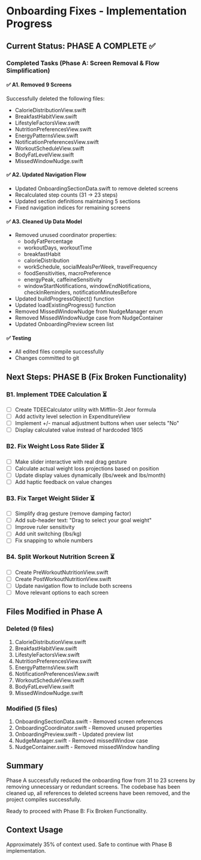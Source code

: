 # Onboarding Fixes - Implementation Progress

## Current Status: PHASE A COMPLETE ✅

### Completed Tasks (Phase A: Screen Removal & Flow Simplification)

#### ✅ A1. Removed 9 Screens
Successfully deleted the following files:
- CalorieDistributionView.swift
- BreakfastHabitView.swift  
- LifestyleFactorsView.swift
- NutritionPreferencesView.swift
- EnergyPatternsView.swift
- NotificationPreferencesView.swift
- WorkoutScheduleView.swift
- BodyFatLevelView.swift
- MissedWindowNudge.swift

#### ✅ A2. Updated Navigation Flow
- Updated OnboardingSectionData.swift to remove deleted screens
- Recalculated step counts (31 → 23 steps)
- Updated section definitions maintaining 5 sections
- Fixed navigation indices for remaining screens

#### ✅ A3. Cleaned Up Data Model
- Removed unused coordinator properties:
  - bodyFatPercentage
  - workoutDays, workoutTime
  - breakfastHabit
  - calorieDistribution
  - workSchedule, socialMealsPerWeek, travelFrequency
  - foodSensitivities, macroPreference
  - energyPeak, caffeineSensitivity
  - windowStartNotifications, windowEndNotifications, checkInReminders, notificationMinutesBefore
- Updated buildProgressObject() function
- Updated loadExistingProgress() function
- Removed MissedWindowNudge from NudgeManager enum
- Removed MissedWindowNudge case from NudgeContainer
- Updated OnboardingPreview screen list

#### ✅ Testing
- All edited files compile successfully
- Changes committed to git

## Next Steps: PHASE B (Fix Broken Functionality)

### B1. Implement TDEE Calculation ⏳
- [ ] Create TDEECalculator utility with Mifflin-St Jeor formula
- [ ] Add activity level selection in ExpenditureView
- [ ] Implement +/- manual adjustment buttons when user selects "No"
- [ ] Display calculated value instead of hardcoded 1805

### B2. Fix Weight Loss Rate Slider ⏳
- [ ] Make slider interactive with real drag gesture
- [ ] Calculate actual weight loss projections based on position
- [ ] Update display values dynamically (lbs/week and lbs/month)
- [ ] Add haptic feedback on value changes

### B3. Fix Target Weight Slider ⏳
- [ ] Simplify drag gesture (remove damping factor)
- [ ] Add sub-header text: "Drag to select your goal weight"
- [ ] Improve ruler sensitivity
- [ ] Add unit switching (lbs/kg)
- [ ] Fix snapping to whole numbers

### B4. Split Workout Nutrition Screen ⏳
- [ ] Create PreWorkoutNutritionView.swift
- [ ] Create PostWorkoutNutritionView.swift
- [ ] Update navigation flow to include both screens
- [ ] Move relevant options to each screen

## Files Modified in Phase A

### Deleted (9 files)
1. CalorieDistributionView.swift
2. BreakfastHabitView.swift
3. LifestyleFactorsView.swift
4. NutritionPreferencesView.swift
5. EnergyPatternsView.swift
6. NotificationPreferencesView.swift
7. WorkoutScheduleView.swift
8. BodyFatLevelView.swift
9. MissedWindowNudge.swift

### Modified (5 files)
1. OnboardingSectionData.swift - Removed screen references
2. OnboardingCoordinator.swift - Removed unused properties
3. OnboardingPreview.swift - Updated preview list
4. NudgeManager.swift - Removed missedWindow case
5. NudgeContainer.swift - Removed missedWindow handling

## Summary
Phase A successfully reduced the onboarding flow from 31 to 23 screens by removing unnecessary or redundant screens. The codebase has been cleaned up, all references to deleted screens have been removed, and the project compiles successfully.

Ready to proceed with Phase B: Fix Broken Functionality.

## Context Usage
Approximately 35% of context used. Safe to continue with Phase B implementation.